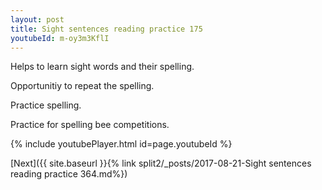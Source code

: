 ```yaml
---
layout: post
title: Sight sentences reading practice 175
youtubeId: m-oy3m3KflI
---
```

 
 
Helps to learn sight words and their spelling.

Opportunitiy to repeat the spelling. 

Practice spelling. 
 
Practice for spelling bee competitions. 
 
{% include youtubePlayer.html id=page.youtubeId %}
 
 

[Next]({{ site.baseurl }}{% link  split2/_posts/2017-08-21-Sight sentences reading practice 364.md%})
 
